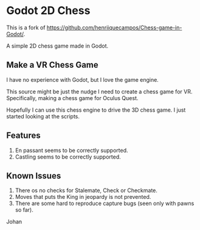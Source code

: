 # Godot 2D Chess

This is a fork of https://github.com/henriiquecampos/Chess-game-in-Godot/.

A simple 2D chess game made in Godot.

## Make a VR Chess Game
I have no experience with Godot, but I love the game engine.

This source might be just the nudge I need to create a chess game for VR. Specifically,
making a chess game for Oculus Quest.

Hopefully I can use this chess engine to drive the 3D chess game. I just started looking
at the scripts.

## Features

1. En passant seems to be correctly supported.
2. Castling seems to be correctly supported.


## Known Issues

1. There os no checks for Stalemate, Check or Checkmate.
2. Moves that puts the King in jeopardy is not prevented.
3. There are some hard to reproduce capture bugs (seen only with pawns so far).

Johan